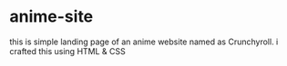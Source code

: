 # anime-site

this is simple landing page of an anime website named as Crunchyroll.
i crafted this using HTML & CSS
